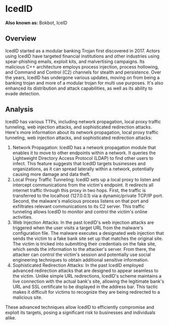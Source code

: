 # IcedID

**Also known as:** Bokbot, IceID

## Overview
IcedID started as a modular banking Trojan first discovered in 2017. Actors using IcedID have targeted financial institutions and other industries using spear-phishing emails, exploit kits, and malvertising campaigns. Its malicious C++ architecture employs process injection, process hollowing, and Command and Control (C2) channels for stealth and persistence. Over the years, IcedID has undergone various updates, moving on from being a banking trojan and more of a modular trojan for multi use purposes. It's also enhanced its distribution and attack capabilities, as well as its ability to evade detection. 

## Analysis
IcedID has various TTPs, including network propagation, local proxy traffic tunneling, web injection attacks, and sophisticated redirection attacks. Here's more information about its network propagation, local proxy traffic tunneling, web injection attacks, and sophisticated redirection attacks:
1. Network Propagation: IcedID has a network propagation module that enables it to move to other endpoints within a network. It queries the Lightweight Directory Access Protocol (LDAP) to find other users to infect. This feature suggests that IcedID targets businesses and organizations, as it can spread laterally within a network, potentially causing more damage and data theft.
2. Local Proxy Traffic Tunneling: IcedID sets up a local proxy to listen and intercept communications from the victim's endpoint. It redirects all internet traffic through this proxy in two hops. First, the traffic is transferred to the localhost (127.0.0.1) via a dynamic/private TCP/IP port. Second, the malware's malicious process listens on that port and exfiltrates relevant communications to its C2 server. This traffic tunneling allows IcedID to monitor and control the victim's online activities.
3. Web Injection Attacks: In the past IcedID's web injection attacks are triggered when the user visits a target URL from the malware's configuration file. The malware executes a designated web injection that sends the victim to a fake bank site set up that matches the original site. The victim is tricked into submitting their credentials on the fake site, which sends the information to the attacker's server. From there, the attacker can control the victim's session and potentially use social engineering techniques to obtain additional sensitive information.
4. Sophisticated Redirection Attacks: In the past IcedID employed advanced redirection attacks that are designed to appear seamless to the victim. Unlike simple URL redirections, IcedID's scheme maintains a live connection with the actual bank's site, allowing the legitimate bank's URL and SSL certificate to be displayed in the address bar. This tactic makes it difficult for victims to recognize they are being redirected to a malicious site.

These advanced techniques allow IcedID to efficiently compromise and exploit its targets, posing a significant risk to businesses and individuals alike.
